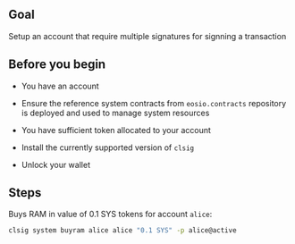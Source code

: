 ## Goal

Setup an account that require multiple signatures for signning a transaction

## Before you begin

* You have an account

* Ensure the reference system contracts from `eosio.contracts` repository is deployed and used to manage system resources

* You have sufficient token allocated to your account

* Install the currently supported version of `clsig`

* Unlock your wallet

## Steps

Buys RAM in value of 0.1 SYS tokens for account `alice`:

```sh
clsig system buyram alice alice "0.1 SYS" -p alice@active
```